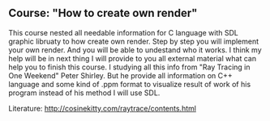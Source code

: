 Course: "How to create own render"
----------------
This course nested all needable information for C language with SDL graphic libruaty to how create own render.
Step by step you will implement your own render. And you will be able to undestand who it works. 
I think my help will be in next thing I will provide to you all external material what can help you
to finish this course. I studying all this info from "Ray Tracing in One Weekend" Peter Shirley. But he 
provide all information on C++ language and some kind of .ppm format to visualize result of work of his program 
instead of his method I will use SDL. 


Literature:
http://cosinekitty.com/raytrace/contents.html
